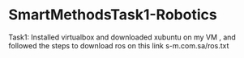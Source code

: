 # SmartMethodsTask1-Robotics
Task1: Installed virtualbox and downloaded xubuntu on my VM , and followed the steps to download ros on this link s-m.com.sa/ros.txt 
